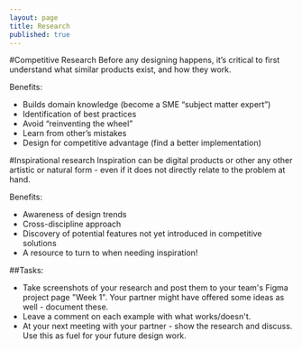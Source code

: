 ```yaml
---
layout: page
title: Research
published: true
---
```


#Competitive Research
Before any designing happens, it’s critical to first understand what similar products exist, and how they work.

Benefits:
  * Builds domain knowledge (become a SME “subject matter expert”)
  * Identification of best practices
  * Avoid “reinventing the wheel”
  * Learn from other’s mistakes
  * Design for competitive advantage (find a better implementation)



#Inspirational research
Inspiration can be digital products or other any other artistic or natural form - even if it does not directly relate to the problem at hand.

Benefits:
  * Awareness of design trends
  * Cross-discipline approach
  * Discovery of potential features not yet introduced in competitive solutions
  * A resource to turn to when needing inspiration!


##Tasks:
  * Take screenshots of your research and post them to your team's Figma project page "Week 1". Your partner might have offered some ideas as well - document these.
  * Leave a comment on each example with what works/doesn't.
  * At your next meeting with your partner - show the research and discuss. Use this as fuel for your future design work.
